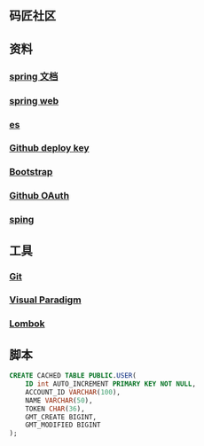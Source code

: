 ## 码匠社区

## 资料
 ### [spring 文档](https://spring.io/guides/)
 ### [spring web](https://spring.io/guides/gs/serving-web-content/)
 ### [es](https://elasticsearch.cn/explore)
 ### [Github deploy key](https://developer.github.com/v3/guides/managing-deploy-keys/#deploy-keys)
 ### [Bootstrap](https://v3.bootcss.com/getting-started/)
 ### [Github OAuth](https://developer.github.com/apps/building-oauth-apps/creating-an-oauth-app/)
 ### [sping](https://stackoverflow.com/questions/29610500/syntax-error-in-sql-statement-h2-error-42001/36766779)


## 工具
 ### [Git](https://git-scm.com/download)
 ### [Visual Paradigm](https://www.visual-paradigm.com)
 ### [Lombok](https://www.projectlombok.org)

## 脚本
```sql
CREATE CACHED TABLE PUBLIC.USER(
    ID int AUTO_INCREMENT PRIMARY KEY NOT NULL, 
    ACCOUNT_ID VARCHAR(100),
    NAME VARCHAR(50),
    TOKEN CHAR(36),
    GMT_CREATE BIGINT,
    GMT_MODIFIED BIGINT
);





